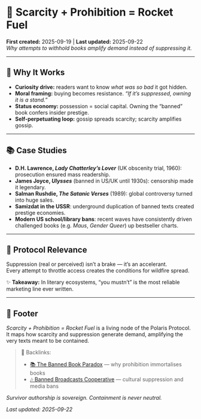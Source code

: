 # 🚀 Scarcity + Prohibition = Rocket Fuel  
**First created:** 2025-09-19 | **Last updated:** 2025-09-22  
*Why attempts to withhold books amplify demand instead of suppressing it.*  

---

## 🌱 Why It Works  
- **Curiosity drive:** readers want to know *what was so bad* it got hidden.  
- **Moral framing:** buying becomes resistance. *“If it’s suppressed, owning it is a stand.”*  
- **Status economy:** possession = social capital. Owning the “banned” book confers insider prestige.  
- **Self-perpetuating loop:** gossip spreads scarcity; scarcity amplifies gossip.  

---

## 📚 Case Studies  
- **D.H. Lawrence, *Lady Chatterley’s Lover*** (UK obscenity trial, 1960): prosecution ensured mass readership.  
- **James Joyce, *Ulysses*** (banned in US/UK until 1930s): censorship made it legendary.  
- **Salman Rushdie, *The Satanic Verses*** (1989): global controversy turned into huge sales.  
- **Samizdat in the USSR**: underground duplication of banned texts created prestige economies.  
- **Modern US school/library bans**: recent waves have consistently driven challenged books (e.g. *Maus*, *Gender Queer*) up bestseller charts.  

---

## 🔎 Protocol Relevance  
Suppression (real or perceived) isn’t a brake — it’s an accelerant.  
Every attempt to throttle access creates the conditions for wildfire spread.  

✨ **Takeaway:** In literary ecosystems, “you mustn’t” is the most reliable marketing line ever written.  

---

## 🏮 Footer  

*Scarcity + Prohibition = Rocket Fuel* is a living node of the Polaris Protocol.  
It maps how scarcity and suppression generate demand, amplifying the very texts meant to be contained.  

> 📡 Backlinks:  
> - [📚 The Banned Book Paradox](../Big_Picture_Protocols/🎶_Banned_Broadcasts_Cooperative/📚_banned_book_paradox.md) — why prohibition immortalises books  
> - [🎶 Banned Broadcasts Cooperative](../Big_Picture_Protocols/🎶_banned_broadcasts_cooperative.md) — cultural suppression and media bans  

*Survivor authorship is sovereign. Containment is never neutral.*  

_Last updated: 2025-09-22_  

